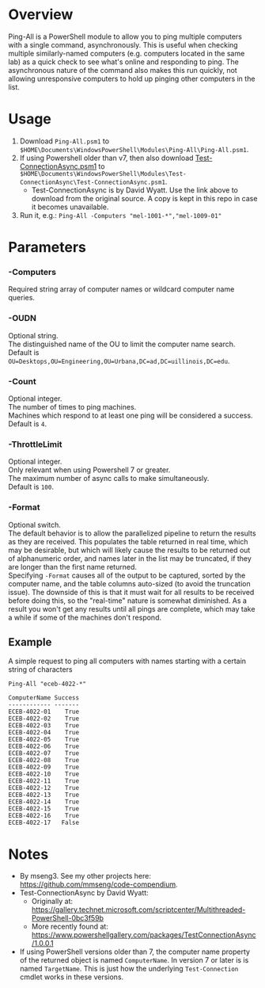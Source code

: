 # Overview
Ping-All is a PowerShell module to allow you to ping multiple computers with a single command, asynchronously. This is useful when checking multiple similarly-named computers (e.g. computers located in the same lab) as a quick check to see what's online and responding to ping. The asynchronous nature of the command also makes this run quickly, not allowing unresponsive computers to hold up pinging other computers in the list.

# Usage
1. Download `Ping-All.psm1` to `$HOME\Documents\WindowsPowerShell\Modules\Ping-All\Ping-All.psm1`.
2. If using Powershell older than v7, then also download [Test-ConnectionAsync.psm1](https://www.powershellgallery.com/packages/TestConnectionAsync/1.0.0.1) to `$HOME\Documents\WindowsPowerShell\Modules\Test-ConnectionAsync\Test-ConnectionAsync.psm1`.
    - Test-ConnectionAsync is by David Wyatt. Use the link above to download from the original source. A copy is kept in this repo in case it becomes unavailable.
3. Run it, e.g.: `Ping-All -Computers "mel-1001-*","mel-1009-01"`

# Parameters

### -Computers
Required string array of computer names or wildcard computer name queries.  

### -OUDN
Optional string.  
The distinguished name of the OU to limit the computer name search.  
Default is `OU=Desktops,OU=Engineering,OU=Urbana,DC=ad,DC=uillinois,DC=edu`.  

### -Count
Optional integer.  
The number of times to ping machines.  
Machines which respond to at least one ping will be considered a success.  
Default is `4`.  

### -ThrottleLimit
Optional integer.  
Only relevant when using Powershell 7 or greater.  
The maximum number of async calls to make simultaneously.  
Default is `100`.  

### -Format
Optional switch.  
The default behavior is to allow the parallelized pipeline to return the results as they are received. This populates the table returned in real time, which may be desirable, but which will likely cause the results to be returned out of alphanumeric order, and names later in the list may be truncated, if they are longer than the first name returned.  
Specifying `-Format` causes all of the output to be captured, sorted by the computer name, and the table columns auto-sized (to avoid the truncation issue). The downside of this is that it must wait for all results to be received before doing this, so the "real-time" nature is somewhat diminished. As a result you won't get any results until all pings are complete, which may take a while if some of the machines don't respond.  

## Example
A simple request to ping all computers with names starting with a certain string of characters
```
Ping-All "eceb-4022-*"

ComputerName Success
------------ -------
ECEB-4022-01    True
ECEB-4022-02    True
ECEB-4022-03    True
ECEB-4022-04    True
ECEB-4022-05    True
ECEB-4022-06    True
ECEB-4022-07    True
ECEB-4022-08    True
ECEB-4022-09    True
ECEB-4022-10    True
ECEB-4022-11    True
ECEB-4022-12    True
ECEB-4022-13    True
ECEB-4022-14    True
ECEB-4022-15    True
ECEB-4022-16    True
ECEB-4022-17   False
```

# Notes
- By mseng3. See my other projects here: https://github.com/mmseng/code-compendium.
- Test-ConnectionAsync by David Wyatt:
  - Originally at: https://gallery.technet.microsoft.com/scriptcenter/Multithreaded-PowerShell-0bc3f59b
  - More recently found at: https://www.powershellgallery.com/packages/TestConnectionAsync/1.0.0.1
- If using PowerShell versions older than 7, the computer name property of the returned object is named `ComputerName`. In version 7 or later is is named `TargetName`. This is just how the underlying `Test-Connection` cmdlet works in these versions.
